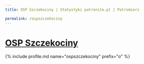 ```yaml
---
title: OSP Szczekociny | Statystyki patronite.pl | Patromierz

permalink: /ospszczekociny
---
```


# [OSP Szczekociny](https://patronite.pl/ospszczekociny)

{% include profile.md name="ospszczekociny" prefix="o" %}
